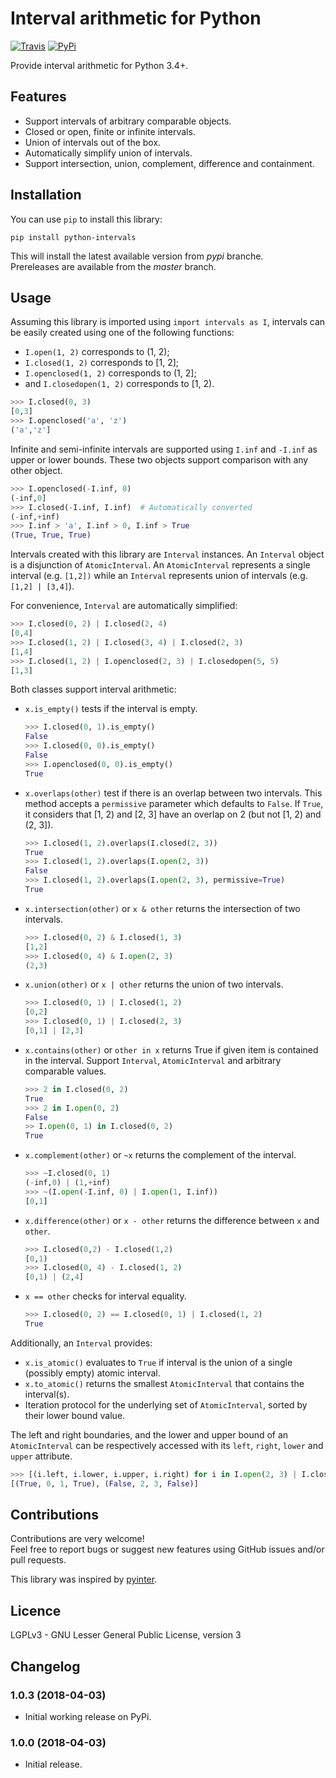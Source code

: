 
# Interval arithmetic for Python  
  
[![Travis](https://travis-ci.org/AlexandreDecan/python-intervals.svg?branch=master)](https://travis-ci.org/AlexandreDecan/python-intervals) [![PyPi](https://badge.fury.io/py/python-intervals.svg)](https://pypi.org/project/python-intervals)  

Provide interval arithmetic for Python 3.4+.


## Features  
  
 - Support intervals of arbitrary comparable objects.  
 - Closed or open, finite or infinite intervals.
 - Union of intervals out of the box.  
 - Automatically simplify union of intervals.  
 - Support intersection, union, complement, difference and containment.  

  
## Installation  
  
You can use ``pip`` to install this library:  
  
``pip install python-intervals``  
  
This will install the latest available version from *pypi* branche.  
Prereleases are available from the *master* branch.  
  
  
## Usage  
  
Assuming this library is imported using ``import intervals as I``, intervals can be easily created using one of the following functions:  
  
 - ``I.open(1, 2)`` corresponds to (1, 2);  
 - ``I.closed(1, 2)`` corresponds to [1, 2];  
 - ``I.openclosed(1, 2)`` corresponds to (1, 2];  
 - and ``I.closedopen(1, 2)`` corresponds to [1, 2).  
  
```python
>>> I.closed(0, 3)  
[0,3]  
>>> I.openclosed('a', 'z')  
('a','z']  
```  

Infinite and semi-infinite intervals are supported using ``I.inf`` and ``-I.inf`` as upper or lower bounds. These two objects support comparison with any other object. 

```python
>>> I.openclosed(-I.inf, 0)  
(-inf,0]  
>>> I.closed(-I.inf, I.inf)  # Automatically converted
(-inf,+inf)
>>> I.inf > 'a', I.inf > 0, I.inf > True
(True, True, True)
```

Intervals created with this library are ``Interval`` instances. 
An ``Interval`` object is a disjunction of ``AtomicInterval``. 
An ``AtomicInterval`` represents a single interval (e.g. ``[1,2])`` while an ``Interval`` represents union of intervals (e.g. ``[1,2] | [3,4]``).  


For convenience, ``Interval`` are automatically simplified:
```python  
>>> I.closed(0, 2) | I.closed(2, 4)
[0,4]
>>> I.closed(1, 2) | I.closed(3, 4) | I.closed(2, 3)
[1,4]
>>> I.closed(1, 2) | I.openclosed(2, 3) | I.closedopen(5, 5)
[1,3]
```  

Both classes support interval arithmetic:

 - ``x.is_empty()`` tests if the interval is empty.  

	```python
	>>> I.closed(0, 1).is_empty()
	False
	>>> I.closed(0, 0).is_empty()
	False
	>>> I.openclosed(0, 0).is_empty()
	True
	```
 
 - ``x.overlaps(other)`` test if there is an overlap between two intervals. This method accepts a ``permissive`` parameter which defaults to ``False``. If ``True``, it considers that [1, 2) and [2, 3] have an overlap on 2 (but not [1, 2) and (2, 3]).  

	```python
	>>> I.closed(1, 2).overlaps(I.closed(2, 3))
	True
	>>> I.closed(1, 2).overlaps(I.open(2, 3))
	False
	>>> I.closed(1, 2).overlaps(I.open(2, 3), permissive=True)
	True
	```
 
 - ``x.intersection(other)`` or ``x & other`` returns the intersection of two intervals.  
	```python
	>>> I.closed(0, 2) & I.closed(1, 3)
	[1,2]
	>>> I.closed(0, 4) & I.open(2, 3)
	(2,3)
	```
 - ``x.union(other)`` or ``x | other`` returns the union of two intervals.  
	```python
	>>> I.closed(0, 1) | I.closed(1, 2)
	[0,2]
	>>> I.closed(0, 1) | I.closed(2, 3)
	[0,1] | [2,3]
	```
 - ``x.contains(other)`` or ``other in x`` returns True if given item is contained in the interval. Support ``Interval``, ``AtomicInterval`` and arbitrary comparable values.  
	```python
	>>> 2 in I.closed(0, 2)
	True
	>>> 2 in I.open(0, 2)
	False
	>> I.open(0, 1) in I.closed(0, 2)
	True
	```
 - ``x.complement(other)`` or ``~x`` returns the complement of the interval.  
	```python
	>>> ~I.closed(0, 1)
	(-inf,0) | (1,+inf)
	>>> ~(I.open(-I.inf, 0) | I.open(1, I.inf))
	[0,1]
	```
 - ``x.difference(other)`` or ``x - other`` returns the difference between ``x`` and ``other``.  
	```python
	>>> I.closed(0,2) - I.closed(1,2)
	[0,1)
	>>> I.closed(0, 4) - I.closed(1, 2)
	[0,1) | (2,4]
	```
 - ``x == other`` checks for interval equality.  
	```python
	>>> I.closed(0, 2) == I.closed(0, 1) | I.closed(1, 2)
	True
	```
  
Additionally, an ``Interval`` provides:  
  
 - ``x.is_atomic()`` evaluates to ``True`` if interval is the union of a single (possibly empty) atomic interval.  
 - ``x.to_atomic()`` returns the smallest ``AtomicInterval`` that contains the interval(s).  
 - Iteration protocol for the underlying set of ``AtomicInterval``, sorted by their lower bound value.
  
The left and right boundaries, and the lower and upper bound of an ``AtomicInterval`` can be respectively accessed with its ``left``, ``right``, ``lower`` and ``upper`` attribute. 

```python
>>> [(i.left, i.lower, i.upper, i.right) for i in I.open(2, 3) | I.closed(0, 1)]
[(True, 0, 1, True), (False, 2, 3, False)]
```
  
## Contributions  
  
Contributions are very welcome!  
Feel free to report bugs or suggest new features using GitHub issues and/or pull requests.  

This library was inspired by [pyinter](https://github.com/intiocean/pyinter).

  
## Licence  
  
LGPLv3 - GNU Lesser General Public License, version 3  
  
  
## Changelog  

### 1.0.3 (2018-04-03)

 - Initial working release on PyPi.

### 1.0.0 (2018-04-03)

 - Initial release.